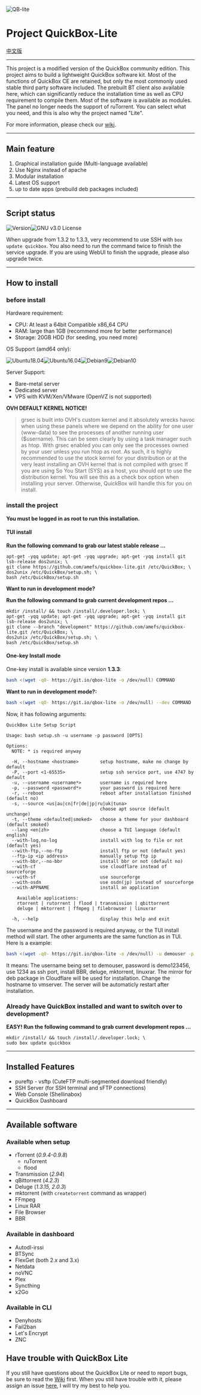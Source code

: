 

![QB-lite](https://i.loli.net/2019/09/16/nqx5mwdDVW3lY6a.png)

# Project QuickBox-Lite

[中文版](https://github.com/amefs/quickbox-lite/blob/master/README_zh.md)

---

This project is a modified version of the QuickBox community edition. This project aims to build a lightweight QuickBox software kit. Most of the functions of QuickBox CE are retained, but only the most commonly used stable third party software included. The prebuilt BT client also available here, which can significantly reduce the installation time as well as CPU requirement to compile them. Most of the software is available as modules. The panel no longer needs the support of ruTorrent. You can select what you need, and this is also why the project named "Lite".

For more information, please check our [wiki](https://github.com/amefs/quickbox-lite/wiki).

---

## Main feature

1. Graphical installation guide (Multi-language available)
2. Use Nginx instead of apache
3. Modular installation
4. Latest OS support
5. up to date apps (prebuild deb packages included)

---

## Script status

![Version](https://img.shields.io/badge/version-1.3.3-orange?style=flat-square)![GNU v3.0 License](https://img.shields.io/badge/license-GNU%20v3.0%20License-blue.svg?style=flat-square)

When upgrade from 1.3.2 to 1.3.3, very recommend to use SSH with `box update quickbox`. You also need to run the command twice to finish the service upgrade. If you are using WebUI to finish the upgrade, please also upgrade twice.

---

## How to install

### before install

Hardware requirement:

- CPU: At least a 64bit Compatible x86_64 CPU
- RAM: large than 1GB (recommend more for better performance)
- Storage: 20GB HDD (for seeding, you need more)

OS Support (amd64 only):

![Ubuntu18.04](https://img.shields.io/badge/Ubuntu%2018.04-passing-brightgreen.svg?style=flat-square)![Ubuntu16.04](https://img.shields.io/badge/Ubuntu%2016.04-passing-brightgreen.svg?style=flat-square)![Debian9](https://img.shields.io/badge/Debian%209-passing-brightgreen.svg?style=flat-square)![Debian10](https://img.shields.io/badge/Debian%2010-passing-brightgreen.svg?style=flat-square)

Server Support:

- Bare-metal server
- Dedicated server
- VPS with KVM/Xen/VMware (OpenVZ is not supported)

**OVH DEFAULT KERNEL NOTICE!**

> grsec is built into OVH's custom kernel and it absolutely wrecks havoc when using these panels where we depend on the ability for one user (www-data) to see the processes of another running user ($username).
> This can be seen clearly by using a task manager such as htop.
> With grsec enabled you can only see the processes owned by your user unless you run htop as root. As such, it is highly recommended to use the stock kernel for your distribution or at the very least installing an OVH kernel that is not compiled with grsec
> If you are using So You Start (SYS) as a host, you should opt to use the distribution kernel. You will see this as a check box option when installing your server. Otherwise, QuickBox will handle this for you on install.

### install the project

**You must be logged in as root to run this installation.**

#### **TUI install**

**Run the following command to grab our latest stable release ...**

```
apt-get -yqq update; apt-get -yqq upgrade; apt-get -yqq install git lsb-release dos2unix; \
git clone https://github.com/amefs/quickbox-lite.git /etc/QuickBox; \
dos2unix /etc/QuickBox/setup.sh; \
bash /etc/QuickBox/setup.sh

```

**Want to run in development mode?**

**Run the following command to grab current development repos ...**

```
mkdir /install/ && touch /install/.developer.lock; \
apt-get -yqq update; apt-get -yqq upgrade; apt-get -yqq install git lsb-release dos2unix; \
git clone --branch "development" https://github.com/amefs/quickbox-lite.git /etc/QuickBox; \
dos2unix /etc/QuickBox/setup.sh; \
bash /etc/QuickBox/setup.sh
```

#### **One-key Install mode**

One-key install is available since version **1.3.3**:

```bash
bash <(wget -qO- https://git.io/qbox-lite -o /dev/null) COMMAND
```

**Want to run in development mode?:**

```bash
bash <(wget -qO- https://git.io/qbox-lite -o /dev/null) --dev COMMAND
```

Now, it has following arguments:

```
QuickBox Lite Setup Script

Usage: bash setup.sh -u username -p password [OPTS]

Options:
  NOTE: * is required anyway

  -H, --hostname <hostname>        setup hostname, make no change by default
  -P, --port <1-65535>             setup ssh service port, use 4747 by default
  -u, --username <username*>       username is required here
  -p, --password <password*>       your password is required here
  -r, --reboot                     reboot after installation finished (default no)
  -s, --source <us|au|cn|fr|de|jp|ru|uk|tuna>  
                                   choose apt source (default unchange)
  -t, --theme <defaulted|smoked>   choose a theme for your dashboard (default smoked)
  --lang <en|zh>                   choose a TUI language (default english)
  --with-log,no-log                install with log to file or not (default yes)
  --with-ftp,--no-ftp              install ftp or not (default yes)
  --ftp-ip <ip address>            manually setup ftp ip
  --with-bbr,--no-bbr              install bbr or not (default no)
  --with-cf                        use cloudflare instead of sourceforge
  --with-sf                        use sourceforge
  --with-osdn                      use osdn(jp) instead of sourceforge
  --with-APPNAME                   install an application

    Available applications:
    rtorrent | rutorrent | flood | transmission | qbittorrent
    deluge | mktorrent | ffmpeg | filebrowser | linuxrar

  -h, --help                       display this help and exit
```

The username and the password is required anyway, or the TUI install method will start. The other arguments are the same function as in TUI. Here is a example:

```bash
bash <(wget -qO- https://git.io/qbox-lite -o /dev/null) -u demouser -p demo123456 --with-ffmpeg -P 1234 --with-bbr --with-deluge --with-mktorrent --with-linuxrar --with-cf --hostname vmserver --reboot
```

It means: The username being set to demouser, password is demo123456, use 1234 as ssh port, install BBR, deluge, mktorrent, linuxrar. The mirror for deb package in Cloudflare will be used for installation. Change the hostname to vmserver. The server will be automaticly restart after installation.

### Already have QuickBox installed and want to switch over to development?

**EASY! Run the following command to grab current development repos ...**

```
mkdir /install/ && touch /install/.developer.lock; \
sudo box update quickbox
```

---

## Installed Features

- pureftp - vsftp (CuteFTP multi-segmented download friendly)
- SSH Server (for SSH terminal and sFTP connections)
- Web Console (Shellinabox)
- QuickBox Dashboard

---

## Available software

### Available when setup

- rTorrent (*0.9.4-0.9.8*)
  - ruTorrent
  - flood
- Transmission (*2.94*)
- qBittorrent (*4.2.3*)
- Deluge (*1.3.15, 2.0.3*)
- mktorrent (with `createtorrent` command as wrapper)
- FFmpeg
- Linux RAR
- File Browser
- BBR

### Available in dashboard

- Autodl-irssi
- BTSync
- FlexGet (both 2.x and 3.x)
- Netdata
- noVNC
- Plex
- Syncthing
- x2Go

### Available in CLI

- Denyhosts
- Fail2ban
- Let's Encrypt
- ZNC

## Have trouble with QuickBox Lite

If you still have questions about the QuickBox Lite or need to report bugs, be sure to read the [Wiki](https://github.com/amefs/quickbox-lite/wiki) first. When you still have trouble with it, please assign an issue [here](https://github.com/amefs/quickbox-lite/issues/new), I will try my best to help you.

